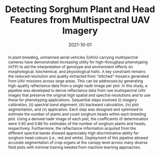 ---
authors:
 - Yan Zhao
 - bangyou-zheng
 - Scott C. Chapman
 - Kenneth Laws
 - Barbara George-Jaeggli
 - Graeme L. Hammer
 - David R. Jordan
 - Andries B. Potgieter
 
doi: 10.34133/2021/9874650
date: "2021-10-01"
image_preview: ""
math: false
publication_types: ["2"]
publication: "Plant Phenomics"
publication_short: ""
selected: false
title: "Detecting Sorghum Plant and Head Features from Multispectral UAV Imagery"
tags: 
 - HTP
 - sorghum
 - UAV

abstract: "In plant breeding, unmanned aerial vehicles (UAVs) carrying multispectral cameras have demonstrated increasing utility for high-throughput phenotyping (HTP) to aid the interpretation of genotype and environment effects on morphological, biochemical, and physiological traits. A key constraint remains the reduced resolution and quality extracted from “stitched” mosaics generated from UAV missions across large areas. This can be addressed by generating high-quality reflectance data from a single nadir image per plot. In this study, a pipeline was developed to derive reflectance data from raw multispectral UAV images that preserve the original high spatial and spectral resolutions and to use these for phenotyping applications. Sequential steps involved (i) imagery calibration, (ii) spectral band alignment, (iii) backward calculation, (iv) plot segmentation, and (v) application. Each step was designed and optimised to estimate the number of plants and count sorghum heads within each breeding plot. Using a derived nadir image of each plot, the coefficients of determination were 0.90 and 0.86 for estimates of the number of sorghum plants and heads, respectively. Furthermore, the reflectance information acquired from the different spectral bands showed appreciably high discriminative ability for sorghum head colours (i.e., red and white). Deployment of this pipeline allowed accurate segmentation of crop organs at the canopy level across many diverse field plots with minimal training needed from machine learning approaches."

---